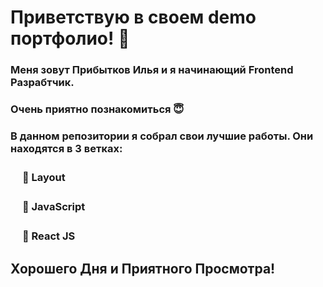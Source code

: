 # Приветствую в своем demo портфолио! 🤗
### Меня зовут Прибытков Илья и я начинающий Frontend Разрабтчик. 
### Очень приятно познакомиться 😇
### В данном репозитории я собрал свои лучшие работы. Они  находятся в 3 ветках: 
### ㅤ __📄 Layout__
### ㅤ __📄 JavaScript__
### ㅤ __📄 React JS__
## Хорошего Дня и Приятного Просмотра!







